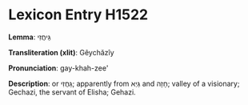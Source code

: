 # Lexicon Entry H1522

**Lemma**: גֵּיחֲזִי

**Transliteration (xlit)**: Gêychăzîy

**Pronunciation**: gay-khah-zee'

**Description**:
or גֵּחֲזִי; apparently from גַּיְא and חָזָה; valley of a visionary; Gechazi, the servant of Elisha; Gehazi.
